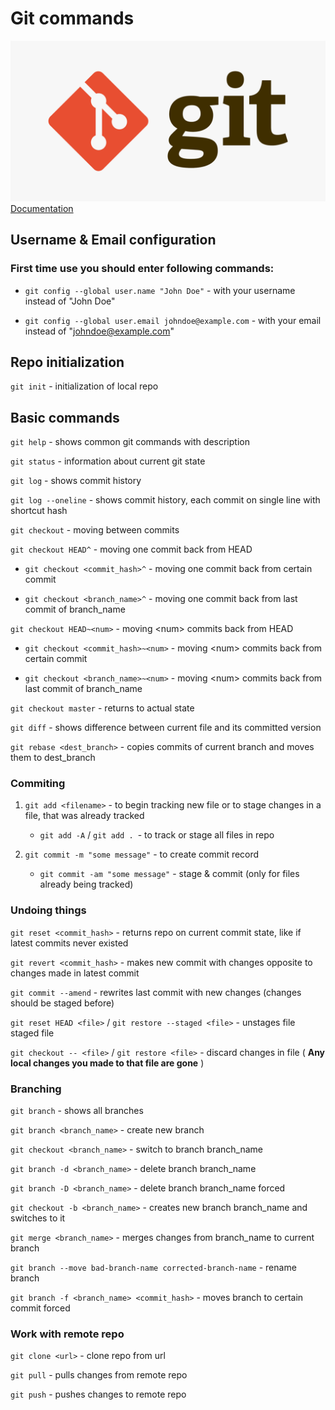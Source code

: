 # Git commands

![GIT](git.png)
[Documentation](https://git-scm.com)

## Username & Email configuration

### First time use you should enter following commands:

* `git config --global user.name "John Doe"` - with your username instead of "John Doe"

* `git config --global user.email johndoe@example.com`  - with your email instead of "johndoe@example.com"

## Repo initialization 

`git init` - initialization of local repo

## Basic commands

`git help` - shows common git commands with description

`git status` - information about current git state

`git log` - shows commit history

`git log --oneline` - shows commit history, each commit on single line with shortcut hash

`git checkout` - moving between commits

`git checkout HEAD^` - moving one commit back from HEAD

   * `git checkout <commit_hash>^` - moving one commit back from certain commit

   * `git checkout <branch_name>^` - moving one commit back from last commit of branch_name

`git checkout HEAD~<num>` - moving \<num\> commits back from HEAD

   * `git checkout <commit_hash>~<num>` - moving \<num\> commits back from certain commit

   * `git checkout <branch_name>~<num>` - moving \<num\> commits back  from last commit of branch_name

`git checkout master`  - returns to actual state

`git diff` - shows difference between current file and its committed version

`git rebase <dest_branch>` - copies commits of current branch and moves them to dest_branch


### Commiting

 1. `git add <filename>` - to begin tracking new file or to stage changes in a file, that was already tracked

    * `git add -A` / `git add . `- to track or stage all files in repo

 2. `git commit -m "some message"` - to create commit record

    * `git commit -am "some message"` - stage & commit (only for files already being tracked)

### Undoing things

`git reset <commit_hash>` - returns repo on current commit state, like if latest commits never existed

`git revert <commit_hash>` - makes new commit with changes opposite to changes made in latest commit

`git commit --amend` - rewrites last commit with new changes (changes should be staged before)

`git reset HEAD <file>` / `git restore --staged <file>` - unstages file staged file

`git checkout -- <file>` / `git restore <file>` - discard changes in file ( **Any local changes you made to that file are gone** )

 ### Branching

 `git branch` - shows all branches

 `git branch <branch_name>` - create new branch

 `git checkout <branch_name>` - switch to branch branch_name

 `git branch -d <branch_name>` - delete branch branch_name

 `git branch -D <branch_name>` -  delete branch branch_name forced

 `git checkout -b <branch_name>` - creates new branch branch_name and switches to it

 `git merge <branch_name>` - merges changes from branch_name to current branch

 `git branch --move bad-branch-name corrected-branch-name` - rename branch

 `git branch -f <branch_name> <commit_hash>` - moves branch to certain commit forced

### Work with remote repo

`git clone <url>` - clone repo from url

`git pull` - pulls changes from remote repo

`git push` - pushes changes to remote repo